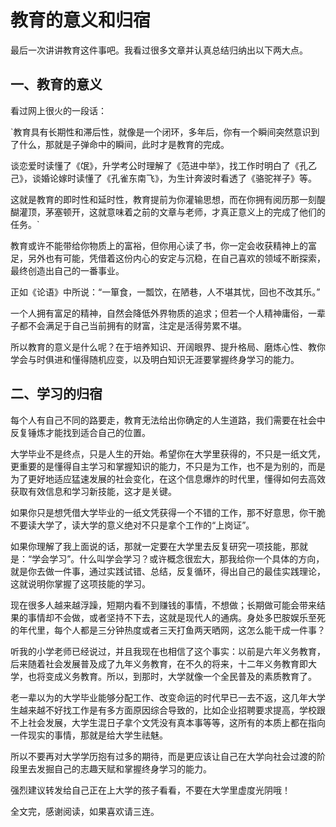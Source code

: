 # 教育的意义和归宿

最后一次讲讲教育这件事吧。我看过很多文章并认真总结归纳出以下两大点。

## 一、教育的意义

看过网上很火的一段话：

`教育具有长期性和滞后性，就像是一个闭环，多年后，你有一个瞬间突然意识到了什么，那就是子弹命中的瞬间，此时才是教育的完成。

谈恋爱时读懂了《氓》，升学考公时理解了《范进中举》，找工作时明白了《孔乙己》，谈婚论嫁时读懂了《孔雀东南飞》，为生计奔波时看透了《骆驼祥子》等。

这就是教育的即时性和延时性，教育提前为你灌输思想，而在你拥有阅历那一刻醍醐灌顶，茅塞顿开，这就意味着之前的文章与老师，才真正意义上的完成了他们的任务。`

教育或许不能带给你物质上的富裕，但你用心读了书，你一定会收获精神上的富足，另外也有可能，凭借着这份内心的安定与沉稳，在自己喜欢的领域不断探索，最终创造出自己的一番事业。

正如《论语》中所说：“一箪食，一瓢饮，在陋巷，人不堪其忧，回也不改其乐。”

一个人拥有富足的精神，自然会降低外界物质的追求；但若一个人精神庸俗，一辈子都不会满足于自己当前拥有的财富，注定是活得劳累不堪。

所以教育的意义是什么呢？在于培养知识、开阔眼界、提升格局、磨炼心性、教你学会与时俱进和懂得随机应变，以及明白知识无涯要掌握终身学习的能力。

## 二、学习的归宿

每个人有自己不同的路要走，教育无法给出你确定的人生道路，我们需要在社会中反复锤炼才能找到适合自己的位置。

大学毕业不是终点，只是人生的开始。希望你在大学里获得的，不只是一纸文凭，更重要的是懂得自主学习和掌握知识的能力，不只是为工作，也不是为别的，而是为了更好地适应猛速发展的社会变化，在这个信息爆炸的时代里，懂得如何去高效获取有效信息和学习新技能，这才是关键。

如果你只是想凭借大学毕业的一纸文凭获得一个不错的工作，那不好意思，你干脆不要读大学了，读大学的意义绝对不只是拿个工作的“上岗证”。

如果你理解了我上面说的话，那就一定要在大学里去反复研究一项技能，那就是：“学会学习”。什么叫学会学习？或许概念很宏大，那我给你一个具体的方向，就是你去做一件事，通过实践试错、总结，反复循环，得出自己的最佳实践理论，这就说明你掌握了这项技能的学习。

现在很多人越来越浮躁，短期内看不到赚钱的事情，不想做；长期做可能会带来结果的事情却不会做，或者坚持不下去，这就是现代人的通病。身处多巴胺娱乐至死的年代里，每个人都是三分钟热度或者三天打鱼两天晒网，这怎么能干成一件事？

听我的小学老师已经说过，并且我现在也相信了这个事实：以前是六年义务教育，后来随着社会发展普及成了九年义务教育，在不久的将来，十二年义务教育即大学，也将变成义务教育。所以，到那时，大学就像一个全民普及的素质教育了。

老一辈以为的大学毕业能够分配工作、改变命运的时代早已一去不返，这几年大学生越来越不好找工作是有多方面原因综合导致的，比如企业招聘要求提高，学校跟不上社会发展，大学生混日子拿个文凭没有真本事等等，这所有的本质上都在指向一件现实的事情，那就是给大学生祛魅。

所以不要再对大学学历抱有过多的期待，而是更应该让自己在大学向社会过渡的阶段里去发掘自己的志趣天赋和掌握终身学习的能力。

强烈建议转发给自己正在上大学的孩子看看，不要在大学里虚度光阴哦！

全文完，感谢阅读，如果喜欢请三连。